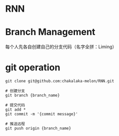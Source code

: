 # RNN

# Branch Management

每个人先各自创建自己的分支代码（名字全拼：Liming）

# git operation 

```
git clone git@github.com:chakalaka-melon/RNN.git

# 创建分支
git branch {branch_name}

# 提交代码
git add *
git commit -m '{commit message}'

# 推送远程
git push origin {branch_name}
```
